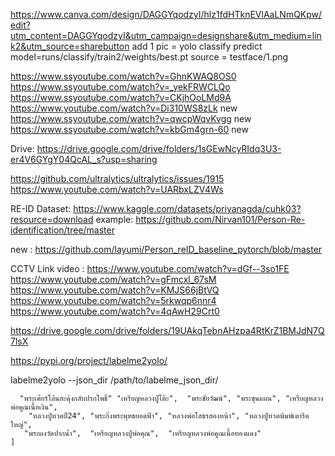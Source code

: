 https://www.canva.com/design/DAGGYqodzyI/hlz1fdHTknEVlAaLNmQKpw/edit?utm_content=DAGGYqodzyI&utm_campaign=designshare&utm_medium=link2&utm_source=sharebutton
add 1 pic = yolo classify predict model=runs/classify/train2/weights/best.pt source = testface/1.png

https://www.ssyoutube.com/watch?v=GhnKWAQ8OS0
https://www.ssyoutube.com/watch?v=_yekFRWCLQo
https://www.ssyoutube.com/watch?v=CKjhOoLMd9A
https://www.youtube.com/watch?v=Di310WS8zLk new
https://www.ssyoutube.com/watch?v=qwcpWqvKvgg new
https://www.ssyoutube.com/watch?v=kbGm4grn-60 new

Drive: https://drive.google.com/drive/folders/1sGEwNcyRIdq3U3-er4V6GYgY04QcAL_s?usp=sharing

https://github.com/ultralytics/ultralytics/issues/1915
https://www.youtube.com/watch?v=UARbxLZV4Ws

RE-ID
Dataset: https://www.kaggle.com/datasets/priyanagda/cuhk03?resource=download
example: https://github.com/Nirvan101/Person-Re-identification/tree/master

new : https://github.com/layumi/Person_reID_baseline_pytorch/blob/master

CCTV Link video : 
https://www.youtube.com/watch?v=dGf--3so1FE
https://www.youtube.com/watch?v=gFmcxl_67sM
https://www.youtube.com/watch?v=KMJS66jBtVQ
https://www.youtube.com/watch?v=5rkwqp6nnr4
https://www.youtube.com/watch?v=4qAwH29Crt0

https://drive.google.com/drive/folders/19UAkqTebnAHzpa4RtKrZ1BMJdN7Q7lsX

https://pypi.org/project/labelme2yolo/

labelme2yolo --json_dir /path/to/labelme_json_dir/

      "พระเศียร์โล้นสะดุ้งกลับปรกโพธิ์" "เหรียญหลวงปู่โต๊ะ",  "พระชัยวัฒน์", "พระขุนแผน", "เหรียญหลวงพ่อคูณเนื้อเงิน",
        "หลวงปู๋ทวดปี24", "พระกิ่งพระพุทธยอดฟ้า", "หลวงพ่อโสธรสองหน้า", "หลวงปู่ทวดพิมพ์เตารีดใหญ่",
       "พระผงวัดปากน้ำ",  "เหรียญหลวงปู่พ่อคุณ",  "เหรียญหลวงพ่อคูณเนื้อทองแดง"
    ]
